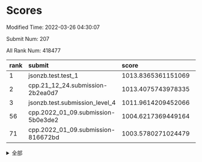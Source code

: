 # Scores

Modified Time: 2022-03-26 04:30:07

Submit Num: 207

All Rank Num: 418477

| rank |               submit               |       score        |       sigma        | pk_num |
| :--- | :--------------------------------- | :----------------- | :----------------- | :----- |
| 1    | jsonzb.test.test_1                 | 1013.8365361151069 | 0.8278130460347711 | 8084   |
| 2    | cpp.21_12_24.submission-2b2ea0d7   | 1013.4075743978335 | 0.8140494814949066 | 8092   |
| 3    | jsonzb.test.submission_level_4     | 1011.9614209452066 | 0.7698005534462051 | 8086   |
| 56   | cpp.2022_01_09.submission-5b0e3de2 | 1004.6217369449164 | 0.7123783756121124 | 8088   |
| 71   | cpp.2022_01_09.submission-816672bd | 1003.5780271024479 | 0.7197267257446504 | 8086   |


<details>
<summary>全部</summary>

| rank |                 submit                 |       score        |       sigma        | pk_num |
| :--- | :------------------------------------- | :----------------- | :----------------- | :----- |
| 1    | jsonzb.test.test_1                     | 1013.8365361151069 | 0.8278130460347711 | 8084   |
| 2    | cpp.21_12_24.submission-2b2ea0d7       | 1013.4075743978335 | 0.8140494814949066 | 8092   |
| 3    | jsonzb.test.submission_level_4         | 1011.9614209452066 | 0.7698005534462051 | 8086   |
| 4    | gobigger.level_3.submission_level_3_3  | 1011.8730922180044 | 0.7963107701514072 | 8090   |
| 5    | gobigger.level_3.submission_level_3_25 | 1011.6417350269711 | 0.7689705137926856 | 8092   |
| 6    | gobigger.level_3.submission_level_3_8  | 1011.3352726618033 | 0.7588308445806113 | 8091   |
| 7    | gobigger.level_3.submission_level_3_27 | 1011.1998890613461 | 0.7616259657206517 | 8089   |
| 8    | gobigger.level_3.submission_level_3_1  | 1011.0517827616403 | 0.7639471375123714 | 8088   |
| 9    | gobigger.level_3.submission_level_3_22 | 1010.8205590446706 | 0.7598930615209092 | 8090   |
| 10   | gobigger.level_3.submission_level_3_15 | 1010.8138948379521 | 0.7710389567189654 | 8090   |
| 11   | gobigger.level_3.submission_level_3_26 | 1010.7209102036875 | 0.7796485710392479 | 8084   |
| 12   | gobigger.level_3.submission_level_3_18 | 1010.556150553547  | 0.7703069853253123 | 8088   |
| 13   | gobigger.level_3.submission_level_3_24 | 1010.4249242369424 | 0.7631699013490374 | 8087   |
| 14   | gobigger.level_3.submission_level_3_45 | 1010.4218429314565 | 0.7640944359932924 | 8086   |
| 15   | gobigger.level_3.submission_level_3_11 | 1010.4162644660381 | 0.7752676720429252 | 8091   |
| 16   | gobigger.level_3.submission_level_3_32 | 1010.4121402698577 | 0.78002871349064   | 8087   |
| 17   | gobigger.level_3.submission_level_3_30 | 1010.4081970708407 | 0.7791263371890995 | 8088   |
| 18   | gobigger.level_3.submission_level_3_12 | 1010.3494733251558 | 0.767775430027266  | 8080   |
| 19   | gobigger.level_3.submission_level_3_29 | 1010.3400038878997 | 0.7796802822604157 | 8085   |
| 20   | gobigger.level_3.submission_level_3_19 | 1010.3379860925003 | 0.7654694335891569 | 8089   |
| 21   | gobigger.level_3.submission_level_3_13 | 1010.1871489133224 | 0.7574259000821191 | 8084   |
| 22   | gobigger.level_3.submission_level_3_44 | 1010.1729596319368 | 0.7634284608954334 | 8088   |
| 23   | gobigger.level_3.submission_level_3_31 | 1010.1699286111132 | 0.7506785054944025 | 8085   |
| 24   | gobigger.level_3.submission_level_3_9  | 1010.0707553267226 | 0.7643242962585481 | 8087   |
| 25   | gobigger.level_3.submission_level_3_4  | 1010.0683282844184 | 0.7726890763685672 | 8092   |
| 26   | gobigger.level_3.submission_level_3_14 | 1010.0682627354508 | 0.7527057794130843 | 8085   |
| 27   | gobigger.level_3.submission_level_3_37 | 1010.0460259772075 | 0.7612628350677517 | 8092   |
| 28   | gobigger.level_3.submission_level_3_49 | 1009.9830923597847 | 0.7384895925083096 | 8089   |
| 29   | gobigger.level_3.submission_level_3_41 | 1009.9059007326837 | 0.7468220663135636 | 8082   |
| 30   | gobigger.level_3.submission_level_3_42 | 1009.8975906309355 | 0.77783507611233   | 8087   |
| 31   | gobigger.level_3.submission_level_3_38 | 1009.8265130440137 | 0.7669694635035392 | 8090   |
| 32   | gobigger.level_3.submission_level_3_7  | 1009.784043321959  | 0.7629738502235558 | 8084   |
| 33   | gobigger.level_3.submission_level_3_2  | 1009.7540640589616 | 0.7438961713609769 | 8083   |
| 34   | gobigger.level_3.submission_level_3_47 | 1009.7443458904174 | 0.7579233631572061 | 8085   |
| 35   | gobigger.level_3.submission_level_3_36 | 1009.7420641690528 | 0.7485769557029156 | 8089   |
| 36   | gobigger.level_3.submission_level_3_6  | 1009.719407522136  | 0.76546994312321   | 8083   |
| 37   | gobigger.level_3.submission_level_3_23 | 1009.703462056997  | 0.7480386570824011 | 8085   |
| 38   | gobigger.level_3.submission_level_3_10 | 1009.5946820180458 | 0.7538390567098404 | 8087   |
| 39   | gobigger.level_3.submission_level_3_43 | 1009.570007829058  | 0.7487161564836091 | 8086   |
| 40   | gobigger.level_3.submission_level_3_40 | 1009.5126071394691 | 0.7449556107930058 | 8086   |
| 41   | gobigger.level_3.submission_level_3_28 | 1009.4756016964664 | 0.7652907274502082 | 8090   |
| 42   | gobigger.level_3.submission_level_3_48 | 1009.4449220596052 | 0.7429292964179499 | 8085   |
| 43   | gobigger.level_3.submission_level_3_21 | 1009.3766617653433 | 0.7420719030936952 | 8087   |
| 44   | gobigger.level_3.submission_level_3_17 | 1009.3589689658412 | 0.7533299380986748 | 8086   |
| 45   | gobigger.level_3.submission_level_3_0  | 1009.3514678616092 | 0.7406466441773508 | 8084   |
| 46   | gobigger.level_3.submission_level_3_33 | 1009.213302620973  | 0.7533470981069962 | 8090   |
| 47   | gobigger.level_3.submission_level_3_16 | 1009.2129955286247 | 0.7519664527497434 | 8076   |
| 48   | gobigger.level_3.submission_level_3_20 | 1009.2081337696621 | 0.7546066600254541 | 8077   |
| 49   | gobigger.level_3.submission_level_3_35 | 1009.0784638511107 | 0.7414340380106272 | 8086   |
| 50   | gobigger.level_3.submission_level_3_46 | 1008.960198896878  | 0.7322882963550436 | 8084   |
| 51   | gobigger.level_3.submission_level_3_39 | 1008.8492259409633 | 0.7544922628592009 | 8090   |
| 52   | gobigger.level_3.submission_level_3_34 | 1008.7018778805655 | 0.7378063962419306 | 8087   |
| 53   | gobigger.level_3.submission_level_3_5  | 1008.089783738025  | 0.752289241943117  | 8089   |
| 54   | gobigger.level_1.submission_level_1_26 | 1005.8058911289373 | 0.7365718069659896 | 8090   |
| 55   | gobigger.level_1.submission_level_1_34 | 1004.8034931299387 | 0.7077393921473828 | 8089   |
| 56   | cpp.2022_01_09.submission-5b0e3de2     | 1004.6217369449164 | 0.7123783756121124 | 8088   |
| 57   | gobigger.level_1.submission_level_1_15 | 1004.4355240929299 | 0.7210715550433735 | 8086   |
| 58   | gobigger.level_1.submission_level_1_36 | 1004.2773881754472 | 0.7188617949475172 | 8088   |
| 59   | gobigger.level_1.submission_level_1_13 | 1004.2483324962714 | 0.7094621284557553 | 8086   |
| 60   | gobigger.level_1.submission_level_1_18 | 1004.1782554116022 | 0.7182658368306378 | 8089   |
| 61   | gobigger.level_1.submission_level_1_3  | 1004.1100182309879 | 0.7195212209787384 | 8091   |
| 62   | gobigger.level_1.submission_level_1_16 | 1004.0094772636978 | 0.7228158424069183 | 8084   |
| 63   | gobigger.level_1.submission_level_1_33 | 1003.9491920685559 | 0.7216414566733419 | 8088   |
| 64   | gobigger.level_1.submission_level_1_42 | 1003.9199937574313 | 0.7167022484529605 | 8088   |
| 65   | gobigger.level_1.submission_level_1_4  | 1003.8748193761825 | 0.707660448321028  | 8084   |
| 66   | gobigger.level_1.submission_level_1_20 | 1003.8306277625092 | 0.7234181660959842 | 8087   |
| 67   | gobigger.level_1.submission_level_1_29 | 1003.752706183181  | 0.718659209769761  | 8080   |
| 68   | gobigger.level_1.submission_level_1_37 | 1003.6589186107988 | 0.7225148821004492 | 8087   |
| 69   | gobigger.level_1.submission_level_1_19 | 1003.6075276926616 | 0.7219608594626403 | 8084   |
| 70   | gobigger.level_1.submission_level_1_24 | 1003.59733079665   | 0.7133438953262227 | 8086   |
| 71   | cpp.2022_01_09.submission-816672bd     | 1003.5780271024479 | 0.7197267257446504 | 8086   |
| 72   | gobigger.level_1.submission_level_1_22 | 1003.5607480660989 | 0.7332723172727427 | 8085   |
| 73   | gobigger.level_1.submission_level_1_49 | 1003.5587535428926 | 0.7348744186998221 | 8087   |
| 74   | gobigger.level_1.submission_level_1_23 | 1003.5449462702891 | 0.7129462638406959 | 8084   |
| 75   | gobigger.level_1.submission_level_1_12 | 1003.4947455918909 | 0.7091109174082385 | 8085   |
| 76   | gobigger.level_1.submission_level_1_17 | 1003.4892613206574 | 0.7175466407277737 | 8091   |
| 77   | gobigger.level_1.submission_level_1_30 | 1003.3653655548302 | 0.7294164621161553 | 8089   |
| 78   | gobigger.level_1.submission_level_1_6  | 1003.3292414191749 | 0.7126804092528319 | 8088   |
| 79   | gobigger.level_1.submission_level_1_25 | 1003.3202585461896 | 0.7101473660864878 | 8086   |
| 80   | gobigger.level_1.submission_level_1_5  | 1003.3183815091653 | 0.7166032998026161 | 8086   |
| 81   | gobigger.level_1.submission_level_1_28 | 1003.2895953400742 | 0.7169655147406627 | 8080   |
| 82   | gobigger.level_1.submission_level_1_14 | 1003.1571686819783 | 0.7110878639518643 | 8091   |
| 83   | gobigger.level_1.submission_level_1_0  | 1003.0863180037369 | 0.7047347435571649 | 8088   |
| 84   | gobigger.level_1.submission_level_1_45 | 1003.0852435829399 | 0.716518332831399  | 8091   |
| 85   | gobigger.level_1.submission_level_1_7  | 1003.0641377260762 | 0.7244958164505744 | 8087   |
| 86   | gobigger.level_1.submission_level_1_8  | 1003.060170167451  | 0.7147610435030973 | 8090   |
| 87   | gobigger.level_1.submission_level_1_9  | 1002.9759859524773 | 0.718182587025239  | 8087   |
| 88   | gobigger.level_1.submission_level_1_47 | 1002.9722874539    | 0.7120471646182123 | 8086   |
| 89   | gobigger.level_1.submission_level_1_27 | 1002.9638310395843 | 0.7188226614346436 | 8085   |
| 90   | gobigger.level_1.submission_level_1_2  | 1002.9253825215569 | 0.717313419787105  | 8083   |
| 91   | gobigger.level_1.submission_level_1_31 | 1002.9143237505328 | 0.7147030881062812 | 8084   |
| 92   | gobigger.level_1.submission_level_1_21 | 1002.8939380540055 | 0.7148242576071127 | 8088   |
| 93   | gobigger.level_1.submission_level_1_46 | 1002.8882654272438 | 0.7222982338468057 | 8087   |
| 94   | gobigger.level_1.submission_level_1_44 | 1002.8774797802181 | 0.7119195253774433 | 8081   |
| 95   | gobigger.level_1.submission_level_1_43 | 1002.8706006127194 | 0.7105001751417322 | 8086   |
| 96   | gobigger.level_1.submission_level_1_35 | 1002.8482682365092 | 0.7190495274592598 | 8087   |
| 97   | gobigger.level_1.submission_level_1_48 | 1002.8301537204709 | 0.7114213774658119 | 8084   |
| 98   | gobigger.level_1.submission_level_1_11 | 1002.7990130608314 | 0.7226048784296929 | 8085   |
| 99   | gobigger.level_1.submission_level_1_1  | 1002.7112536320617 | 0.7196550807659707 | 8083   |
| 100  | gobigger.level_1.submission_level_1_39 | 1002.6154631188763 | 0.706686955345142  | 8093   |
| 101  | gobigger.level_1.submission_level_1_41 | 1002.568221607262  | 0.7103014197360673 | 8089   |
| 102  | gobigger.level_1.submission_level_1_38 | 1002.5499160566646 | 0.7250735326463669 | 8086   |
| 103  | gobigger.level_1.submission_level_1_32 | 1002.4417985664763 | 0.7147516165631455 | 8087   |
| 104  | gobigger.level_1.submission_level_1_10 | 1001.9335276215818 | 0.7049134931625399 | 8085   |
| 105  | gobigger.level_1.submission_level_1_40 | 1001.9244399135998 | 0.6969489696361244 | 8085   |
| 106  | gobigger.random.submission_random_27   | 997.9189627675767  | 0.7071414884256243 | 8089   |
| 107  | gobigger.random.submission_random_10   | 997.3930614622224  | 0.7175842068069981 | 8083   |
| 108  | gobigger.random.submission_random_17   | 997.2071223844312  | 0.7054045372515692 | 8087   |
| 109  | gobigger.random.submission_random_11   | 997.1794889220977  | 0.708401727737984  | 8087   |
| 110  | gobigger.random.submission_random_18   | 997.0621742219538  | 0.7129201369424414 | 8084   |
| 111  | gobigger.random.submission_random_42   | 997.0172150707377  | 0.7027044826294069 | 8081   |
| 112  | gobigger.random.submission_random_26   | 996.8190089602922  | 0.7291624445189556 | 8085   |
| 113  | gobigger.random.submission_random_1    | 996.6632168381685  | 0.7011018625122997 | 8087   |
| 114  | gobigger.random.submission_random_9    | 996.5249819049886  | 0.7106043820785932 | 8082   |
| 115  | gobigger.random.submission_random_28   | 996.5194983832971  | 0.7085753222952568 | 8089   |
| 116  | gobigger.random.submission_random_0    | 996.5150997185145  | 0.7119517720701908 | 8087   |
| 117  | gobigger.random.submission_random_36   | 996.5029089793591  | 0.7171680622113062 | 8092   |
| 118  | gobigger.random.submission_random_41   | 996.369127649348   | 0.711085811933444  | 8085   |
| 119  | gobigger.random.submission_random_16   | 996.3354634520028  | 0.7059924755392529 | 8087   |
| 120  | gobigger.random.submission_random_24   | 996.3251812885296  | 0.6982031442624634 | 8086   |
| 121  | gobigger.random.submission_random_38   | 996.2554661337042  | 0.7177788627860086 | 8092   |
| 122  | gobigger.random.submission_random_29   | 996.2454791609938  | 0.7123920893435718 | 8083   |
| 123  | gobigger.random.submission_random_6    | 996.2086841567237  | 0.7047023896569008 | 8083   |
| 124  | gobigger.random.submission_random_44   | 996.1129802886938  | 0.7042168821429831 | 8090   |
| 125  | gobigger.random.submission_random_46   | 996.0953999034432  | 0.7074182502231591 | 8087   |
| 126  | gobigger.random.submission_random_4    | 996.0891003545378  | 0.7024658544954256 | 8088   |
| 127  | gobigger.random.submission_random_2    | 996.0322738445473  | 0.7030168640716893 | 8085   |
| 128  | gobigger.random.submission_random_8    | 995.9594484779763  | 0.7192924927674533 | 8083   |
| 129  | gobigger.random.submission_random_33   | 995.93240786287    | 0.7163587916899126 | 8090   |
| 130  | gobigger.random.submission_random_31   | 995.8798548505755  | 0.7093603939129675 | 8088   |
| 131  | gobigger.random.submission_random_13   | 995.8505791037106  | 0.7062877940311793 | 8086   |
| 132  | gobigger.random.submission_random_32   | 995.8225694768562  | 0.7095016120724852 | 8089   |
| 133  | gobigger.random.submission_random_5    | 995.8119370804733  | 0.7080257287834677 | 8089   |
| 134  | gobigger.random.submission_random_25   | 995.7888594176675  | 0.718178437400202  | 8084   |
| 135  | gobigger.random.submission_random_49   | 995.7857490958422  | 0.7136004257787444 | 8091   |
| 136  | gobigger.random.submission_random_30   | 995.7684670918884  | 0.7108929243619303 | 8086   |
| 137  | gobigger.random.submission_random_22   | 995.7419147888684  | 0.7176500180287337 | 8078   |
| 138  | gobigger.random.submission_random_35   | 995.6398347659444  | 0.7212042971915931 | 8082   |
| 139  | gobigger.random.submission_random_3    | 995.6266435635204  | 0.7029806865923144 | 8081   |
| 140  | gobigger.random.submission_random_21   | 995.5705678575108  | 0.7157093566245502 | 8092   |
| 141  | gobigger.random.submission_random_48   | 995.4937260209061  | 0.7255752909847912 | 8091   |
| 142  | gobigger.random.submission_random_43   | 995.4799561614903  | 0.7107587271185133 | 8083   |
| 143  | gobigger.random.submission_random_47   | 995.3924284136658  | 0.7183746049042835 | 8085   |
| 144  | gobigger.random.submission_random_7    | 995.3790334285544  | 0.7117644436924265 | 8086   |
| 145  | gobigger.random.submission_random_14   | 995.3564788413453  | 0.7197637204289348 | 8089   |
| 146  | gobigger.random.submission_random_15   | 995.1960787018492  | 0.719973309389174  | 8084   |
| 147  | gobigger.random.submission_random_20   | 994.9343032884685  | 0.7101964553800514 | 8084   |
| 148  | gobigger.random.submission_random_12   | 994.9213552594023  | 0.7286806380668694 | 8089   |
| 149  | gobigger.random.submission_random_23   | 994.8291139496204  | 0.7222350771585252 | 8090   |
| 150  | gobigger.random.submission_random_39   | 994.7455688515674  | 0.718505540704974  | 8085   |
| 151  | gobigger.random.submission_random_37   | 994.6948462483246  | 0.7125293730074654 | 8082   |
| 152  | gobigger.random.submission_random_19   | 994.3946820248481  | 0.7109489845378532 | 8089   |
| 153  | gobigger.random.submission_random_40   | 994.3162727001123  | 0.7304666548973043 | 8089   |
| 154  | gobigger.level_2.submission_level_2_37 | 994.1611700634703  | 0.7251014302530325 | 8084   |
| 155  | gobigger.random.submission_random_45   | 994.1224161696892  | 0.7209686627751108 | 8087   |
| 156  | gobigger.random.submission_random_34   | 993.88905395636    | 0.7204318308150565 | 8081   |
| 157  | gobigger.level_2.submission_level_2_2  | 993.8726958209164  | 0.7338737449516234 | 8084   |
| 158  | gobigger.level_2.submission_level_2_38 | 993.7358635912836  | 0.7291630317616766 | 8083   |
| 159  | gobigger.level_2.submission_level_2_6  | 993.537522147653   | 0.7350875987224833 | 8085   |
| 160  | gobigger.level_2.submission_level_2_17 | 993.3385299187618  | 0.7456294975969202 | 8088   |
| 161  | gobigger.level_2.submission_level_2_20 | 993.3344917631919  | 0.7475593197311416 | 8087   |
| 162  | gobigger.level_2.submission_level_2_13 | 993.2192242020941  | 0.7406574968796297 | 8091   |
| 163  | gobigger.level_2.submission_level_2_43 | 993.2019502634826  | 0.7347408912412476 | 8088   |
| 164  | gobigger.level_2.submission_level_2_18 | 993.1918763643786  | 0.7315758655001657 | 8084   |
| 165  | gobigger.level_2.submission_level_2_15 | 993.172176179069   | 0.7320605064113367 | 8086   |
| 166  | gobigger.level_2.submission_level_2_4  | 993.0672723243372  | 0.7534631565206035 | 8085   |
| 167  | gobigger.level_2.submission_level_2_21 | 993.0057954179582  | 0.7228285331003912 | 8082   |
| 168  | gobigger.level_2.submission_level_2_46 | 992.8819257147537  | 0.7247411095095748 | 8082   |
| 169  | gobigger.level_2.submission_level_2_9  | 992.8208988776688  | 0.740624983262946  | 8088   |
| 170  | gobigger.level_2.submission_level_2_12 | 992.7235711817146  | 0.7514562317799245 | 8083   |
| 171  | gobigger.level_2.submission_level_2_36 | 992.6030192294394  | 0.7454924768883106 | 8087   |
| 172  | gobigger.level_2.submission_level_2_33 | 992.559577318583   | 0.747061747658332  | 8091   |
| 173  | gobigger.level_2.submission_level_2_19 | 992.5492492930099  | 0.7480755860314667 | 8087   |
| 174  | gobigger.level_2.submission_level_2_10 | 992.5039796873315  | 0.7555574949682884 | 8083   |
| 175  | gobigger.level_2.submission_level_2_47 | 992.481652541013   | 0.733818163326805  | 8087   |
| 176  | gobigger.level_2.submission_level_2_22 | 992.4003572033081  | 0.7444729296944157 | 8091   |
| 177  | gobigger.level_2.submission_level_2_40 | 992.3808532244776  | 0.7390398944147429 | 8091   |
| 178  | gobigger.level_2.submission_level_2_11 | 992.3201627070747  | 0.7371164133358129 | 8093   |
| 179  | gobigger.level_2.submission_level_2_42 | 992.2802973646905  | 0.7358860116979484 | 8081   |
| 180  | gobigger.level_2.submission_level_2_3  | 992.2682843022059  | 0.7416778267968996 | 8086   |
| 181  | gobigger.level_2.submission_level_2_7  | 992.2261933097565  | 0.738910474684453  | 8082   |
| 182  | gobigger.level_2.submission_level_2_23 | 992.0623005698241  | 0.7551113975110626 | 8094   |
| 183  | gobigger.level_2.submission_level_2_31 | 992.0513581295219  | 0.7696870319413427 | 8087   |
| 184  | gobigger.level_2.submission_level_2_1  | 992.0300699864359  | 0.7365211488489013 | 8087   |
| 185  | gobigger.level_2.submission_level_2_29 | 991.9843957170656  | 0.7494790151911418 | 8092   |
| 186  | gobigger.level_2.submission_level_2_27 | 991.9834662296853  | 0.7379350959247883 | 8090   |
| 187  | gobigger.level_2.submission_level_2_0  | 991.9749746787838  | 0.7443576190087144 | 8089   |
| 188  | gobigger.level_2.submission_level_2_28 | 991.9278482413331  | 0.7448301388014743 | 8086   |
| 189  | gobigger.level_2.submission_level_2_26 | 991.9068144186652  | 0.7489468077532266 | 8085   |
| 190  | gobigger.level_2.submission_level_2_25 | 991.8779622357356  | 0.759758464175098  | 8083   |
| 191  | gobigger.level_2.submission_level_2_41 | 991.8646116559149  | 0.7399300096006666 | 8084   |
| 192  | gobigger.level_2.submission_level_2_8  | 991.8133711730136  | 0.7362821182695797 | 8092   |
| 193  | gobigger.level_2.submission_level_2_49 | 991.8060811035598  | 0.7682724546032353 | 8086   |
| 194  | gobigger.level_2.submission_level_2_5  | 991.7282315117583  | 0.7574875733106304 | 8085   |
| 195  | gobigger.level_2.submission_level_2_14 | 991.6812285494116  | 0.7443224085282703 | 8090   |
| 196  | gobigger.level_2.submission_level_2_16 | 991.612897537289   | 0.7446919650875395 | 8088   |
| 197  | gobigger.level_2.submission_level_2_44 | 991.5228615249794  | 0.7604137431147927 | 8087   |
| 198  | gobigger.level_2.submission_level_2_24 | 991.415863676797   | 0.7394669140115349 | 8087   |
| 199  | gobigger.level_2.submission_level_2_39 | 991.3263416014247  | 0.7497364617703947 | 8088   |
| 200  | gobigger.level_2.submission_level_2_45 | 991.2573805215264  | 0.7401767744889686 | 8085   |
| 201  | gobigger.level_2.submission_level_2_32 | 991.1546863218856  | 0.7357393542313039 | 8091   |
| 202  | gobigger.level_2.submission_level_2_48 | 990.7916980807704  | 0.7529284125010001 | 8086   |
| 203  | gobigger.level_2.submission_level_2_34 | 990.6266254230915  | 0.7680020703082903 | 8085   |
| 204  | gobigger.level_2.submission_level_2_35 | 990.4891756485912  | 0.7761164959116359 | 8087   |
| 205  | gobigger.level_2.submission_level_2_30 | 990.1574593748794  | 0.7631156516068154 | 8085   |
| 206  | gobigger.none.submission_none_0        | 978.0360448324282  | 1.2498466470847136 | 8083   |
| 207  | gobigger.none.submission_none_1        | 974.9954928691564  | 1.5124774184755474 | 8081   |

</details>